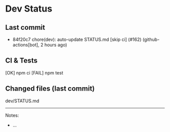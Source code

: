 # Dev Status

## Last commit
- 84f20c7 chore(dev): auto-update STATUS.md [skip ci] (#162) (github-actions[bot], 2 hours ago)
## CI & Tests
[OK] npm ci
[FAIL] npm test

## Changed files (last commit)
dev/STATUS.md

---
Notes:
- ...

